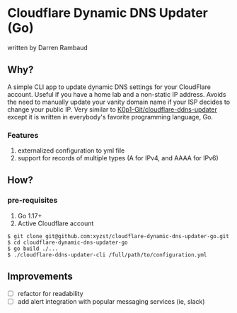 # Cloudflare Dynamic DNS Updater (Go)

written by Darren Rambaud

## Why?

A simple CLI app to update dynamic DNS settings for your CloudFlare account. Useful if you have a home lab and a non-static 
IP address. Avoids the need to manually update your vanity domain name if your ISP decides to change your public IP. Very 
similar to [K0p1-Git/cloudflare-ddns-updater](https://github.com/K0p1-Git/cloudflare-ddns-updater) except it is written 
in everybody's favorite programming language, Go.

### Features
1. externalized configuration to yml file
2. support for records of multiple types (A for IPv4, and AAAA for IPv6) 

## How?

### pre-requisites
1. Go 1.17+
2. Active Cloudflare account

```
$ git clone git@github.com:xyzst/cloudflare-dynamic-dns-updater-go.git
$ cd cloudflare-dynamic-dns-updater-go
$ go build ./...
$ ./cloudflare-ddns-updater-cli /full/path/to/configuration.yml
```

## Improvements

- [ ] refactor for readability
- [ ] add alert integration with popular messaging services (ie, slack)
